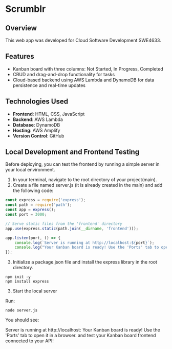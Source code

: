 # Scrumblr

## Overview

This web app was developed for Cloud Software Development SWE4633.

## Features

- Kanban board with three columns: Not Started, In Progress, Completed
- CRUD and drag-and-drop functionality for tasks
- Cloud-based backend using AWS Lambda and DynamoDB for data persistence and real-time updates

## Technologies Used

- **Frontend**: HTML, CSS, JavaScript
- **Backend**: AWS Lambda
- **Database**: DynamoDB
- **Hosting**: AWS Amplify
- **Version Control**: GitHub

## Local Development and Frontend Testing
Before deploying, you can test the frontend by running a simple server in your local environment.

  1. In your terminal, navigate to the root directory of your project(main).
  2. Create a file named server.js (it is already created in the main) and add the following code:
  
```javascript
const express = require('express');
const path = require('path');
const app = express();
const port = 3000;

// Serve static files from the 'frontend' directory
app.use(express.static(path.join(__dirname, 'frontend')));

app.listen(port, () => {
    console.log(`Server is running at http://localhost:${port}`);
    console.log("Your Kanban board is ready! Use the 'Ports' tab to open it in a browser.");
});
```

  3. Initialize a package.json file and install the express library in the root directory.
  
```
npm init -y
npm install express
```
3. Start the local server

Run:
```
node server.js
```

You should see:

Server is running at http://localhost:
Your Kanban board is ready! Use the 'Ports' tab to open it in a browser.
and test your Kanban board frontend connected to your API!

